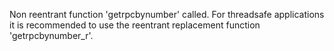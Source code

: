 Non reentrant function 'getrpcbynumber' called. For threadsafe applications it is recommended to use the reentrant replacement function 'getrpcbynumber_r'.